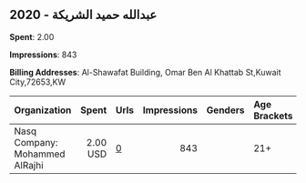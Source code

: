 ## 2020 - عبدالله حميد الشريكة 
**Spent**: 2.00

**Impressions**: 843

**Billing Addresses**: Al-Shawafat Building, Omar Ben Al Khattab St,Kuwait City,72653,KW

|Organization|Spent|Urls|Impressions|Genders|Age Brackets|Country Codes|
|:---|---:|:---|---:|:---|:---|:---|
|Nasq Company: Mohammed AlRajhi|2.00 USD|[0](https://www.snap.com/political-ads/asset/8d8f9c8e22cccfbff2fe99830d95e5799f287cf74241ff85a37703db1f2630b1?mediaType=jpeg)|843||21+|kuwait|

